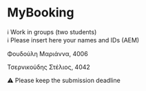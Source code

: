 # MyBooking

ℹ Work in groups (two students)  
ℹ Please insert here your names and IDs (AEM)

Φουδούλη Μαριάννα, 4006

Τσερνικούδης Στέλιος, 4042

⚠ Please keep the submission deadline

